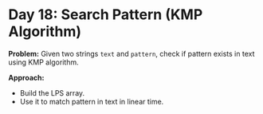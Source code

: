 # Day 18: Search Pattern (KMP Algorithm)

**Problem:**
Given two strings `text` and `pattern`, check if pattern exists in text using KMP algorithm.

**Approach:**
- Build the LPS array.
- Use it to match pattern in text in linear time.
